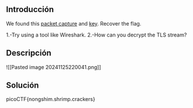 ## Introducción
We found this [packet capture](https://jupiter.challenges.picoctf.org/static/0c84d3636dd088d9fe4efd5d0d869a06/capture.pcap) and [key](https://jupiter.challenges.picoctf.org/static/0c84d3636dd088d9fe4efd5d0d869a06/picopico.key). Recover the flag.

1.-Try using a tool like Wireshark.
2.-How can you decrypt the TLS stream?
## Descripción
![[Pasted image 20241125220041.png]]

## Solución 
picoCTF{nongshim.shrimp.crackers}
